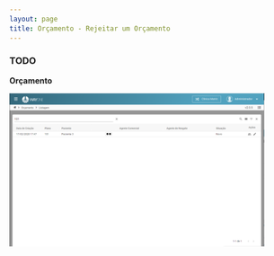 ```yaml
---
layout: page
title: Orçamento - Rejeitar um Orçamento
---
```


### TODO

<b>Orçamento</b>

<div class="text-center" style="margin-bottom: 20px;">
  <img alt="Imagem" src="/pages/budget/search/search-result.png" style="width: 90%;" />
</div>